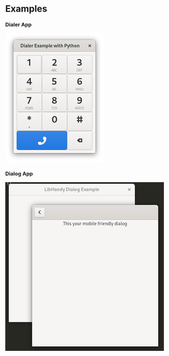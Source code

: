 # Examples

### Dialer App
![Dialer Image](https://github.com/jeteokeeffe/gtk-python-examples/raw/master/libhandy/dialer.png)

### Dialog App
![Dialog Image](https://github.com/jeteokeeffe/gtk-python-examples/raw/master/libhandy/dialog.png)
